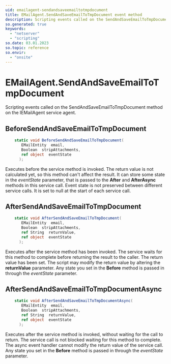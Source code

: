 ```yaml
---
uid: emailagent-sendandsaveemailtotmpdocument
title: EMailAgent.SendAndSaveEmailToTmpDocument event method
description: Scripting events called on the SendAndSaveEmailToTmpDocument method on the EMailAgent service agent.
so.generated: true
keywords:
  - "netserver"
  - "scripting"
so.date: 03.01.2023
so.topic: reference
so.envir:
  - "onsite"
---
```

# EMailAgent.SendAndSaveEmailToTmpDocument

Scripting events called on the <see cref='M:SuperOffice.CRM.Services.IEMailAgent.SendAndSaveEmailToTmpDocument'>SendAndSaveEmailToTmpDocument</see> method on the <see cref='IEMailAgent'>IEMailAgent</see>  service agent.

## BeforeSendAndSaveEmailToTmpDocument
```cs
    static void BeforeSendAndSaveEmailToTmpDocument(
       EMailEntity  email,
       Boolean  stripAttachments,
       ref object  eventState
      );
```
Executes before the service method is invoked.
The return value is not calculated yet, so this method can't affect the result.
It can store some state in the *eventState* parameter, that is passed to the **After** and **AfterAsync** methods in this service call.
Event state is not preserved between different service calls. It is set to null at the start of each service call.
## AfterSendAndSaveEmailToTmpDocument
```cs
    static void AfterSendAndSaveEmailToTmpDocument(
       EMailEntity  email,
       Boolean  stripAttachments,
       ref String  returnValue,
       ref object  eventState
      );
```
Executes after the service method has been invoked. The service waits for this method to complete before returning the result to the caller.
The return value has been set. The script may modify the return value by altering the **returnValue** parameter.
Any state you set in the **Before** method is passed in through the *eventState* parameter.
## AfterSendAndSaveEmailToTmpDocumentAsync
```cs
    static void AfterSendAndSaveEmailToTmpDocumentAsync(
       EMailEntity  email,
       Boolean  stripAttachments,
       ref String  returnValue,
       ref object  eventState
      );
```
Executes after the service method is invoked, without waiting for the call to return.
The service call is not blocked waiting for this method to complete.
The async event handler cannot modify the return value of the service call.
Any state you set in the **Before** method is passed in through the *eventState* parameter.

